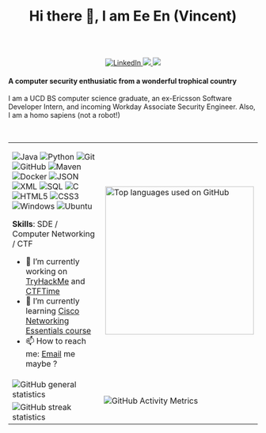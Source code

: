 <!--
**GohEeEn/GohEeEn** is a ✨ _special_ ✨ repository because its `README.md` (this file) appears on your GitHub profile.

Here are some ideas to get you started:

- 🔭 I’m currently working on ...
- 🌱 I’m currently learning ...
- 👯 I’m looking to collaborate on ...
- 🤔 I’m looking for help with ...
- 💬 Ask me about ...
- 📫 How to reach me: ...
- 😄 Pronouns: ...
- ⚡ Fun fact: ...
-->

<h1 align="center">Hi there 👋, I am Ee En (Vincent)</h1><br/>

<p align="center">
  <!-- <img src="https://arturssmirnovs.github.io/github-profile-readme-generator/images/banner.png" />  -->
  <br />
  <a href="https://www.linkedin.com/in/ee-en-g-27b39014b/">
    <img src="https://img.shields.io/badge/-LinkedIn-blue?style=flat-square&logo=Linkedin&logoColor=white" alt="LinkedIn" />
  </a>
  <a href="https://goheeen.netlify.app">
    <img src="https://img.shields.io/badge/-Website-black?style=flat-square&logo=Google-Chrome&logoColor=white" />
  </a>
  <a href="https://github.com/antonkomarev/github-profile-views-counter" alt="Profile views">
    <img src="https://gpvc.arturio.dev/GohEeEn" />
  </a>
</p>

#### A computer security enthusiatic from a wonderful trophical country

I am a UCD BS computer science graduate, an ex-Ericsson Software Developer Intern, and incoming Workday Associate Security Engineer. Also, I am a homo sapiens (not a robot!)

<br/>
<div align="center">

<table style="table-layout: fixed;">
<tr>
  <td style="width: 50%;">

![Java](https://img.shields.io/badge/-Java-black?logo=java)
![Python](https://img.shields.io/badge/-Python-black?logo=python)
![Git](https://img.shields.io/badge/-Git-black?logo=git)
![GitHub](https://img.shields.io/badge/-GitHub-black?logo=github)
![Maven](https://img.shields.io/badge/-Maven-black?logo=maven)
![Docker](https://img.shields.io/badge/-Docker-black?logo=docker)
![JSON](https://img.shields.io/badge/-JSON-black?logo=json)
![XML](https://img.shields.io/badge/-XML-black?logo=xml)
![SQL](https://img.shields.io/badge/-SQL-black?logo=sql)
![C](https://img.shields.io/badge/-C-black?logo=c)
![HTML5](https://img.shields.io/badge/-HTML5-black?logo=html5&logoColor=white)
![CSS3](https://img.shields.io/badge/-CSS3-black?logo=css3)
![Windows](https://img.shields.io/badge/-Windows-black?logo=windows)
![Ubuntu](https://img.shields.io/badge/-Ubuntu-black?logo=ubuntu)

__Skills__: SDE / Computer Networking / CTF

- 🔭 I’m currently working on [TryHackMe](https://tryhackme.com/dashboard) and [CTFTime](https://ctftime.org)
- 🌱 I’m currently learning [Cisco Networking Essentials course](https://www.netacad.com/courses/networking/networking-essentials)
- 📫 How to reach me: [Email](mailto:vincentgoh1998@gmail.com) me maybe ?
<!-- - ⚡ Fun fact: Somebody call me a night owl, but I sleep early ! (every day morning) -->
</td>

<td style="width: 50%;">  
 <!-- Reference : https://github.com/anuraghazra/github-readme-stats -->
 <img width="300" src="https://github-readme-stats.vercel.app/api/top-langs/?username=GohEeEn" alt="Top languages used on GitHub" align="right">
</td></tr>

<tr>
  <td style="width: 50%;">
    <img src="https://github-readme-stats.vercel.app/api?username=GohEeEn&show_icons=true" alt="GitHub general statistics" align="center">
  </td>
  <td rowspan="2">
    <img src="https://metrics.lecoq.io/GohEeEn" alt="GitHub Activity Metrics" align="center">
  </td>
</tr>

<tr>
  <td style="width: 50%;">
    <img src="https://github-readme-streak-stats.herokuapp.com/?user=GohEeEn" alt="GitHub streak statistics" align="center">
  </td>
</tr>
</table>
</div>
